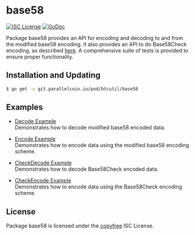 # base58

[![ISC License](http://img.shields.io/badge/license-ISC-blue.svg)](http://copyfree.org)
[![GoDoc](https://img.shields.io/badge/godoc-reference-blue.svg)](http://godoc.org/github.com/parallelcoin/pod/btcutil/base58)

Package base58 provides an API for encoding and decoding to and from the modified base58 encoding. It also provides an API to do Base58Check encoding, as described [here](https://en.bitcoin.it/wiki/Base58Check_encoding). A comprehensive suite of tests is provided to ensure proper functionality.

## Installation and Updating

```bash
$ go get -u git.parallelcoin.io/pod/btcutil/base58
```

## Examples

- [Decode Example](http://godoc.org/git.parallelcoin.io/pod/base58#example-Decode)  
  Demonstrates how to decode modified base58 encoded data.

- [Encode Example](http://godoc.org/git.parallelcoin.io/pod/base58#example-Encode)  
  Demonstrates how to encode data using the modified base58 encoding scheme.

- [CheckDecode Example](http://godoc.org/git.parallelcoin.io/pod/base58#example-CheckDecode)  
  Demonstrates how to decode Base58Check encoded data.

- [CheckEncode Example](http://godoc.org/git.parallelcoin.io/pod/base58#example-CheckEncode)  
  Demonstrates how to encode data using the Base58Check encoding scheme.

## License

Package base58 is licensed under the [copyfree](http://copyfree.org) ISC
License.
